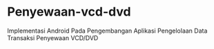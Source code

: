 # Penyewaan-vcd-dvd
Implementasi Android Pada Pengembangan Aplikasi Pengelolaan Data Transaksi Penyewaan VCD/DVD
